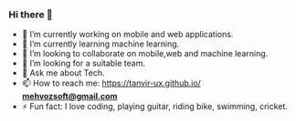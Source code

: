 
### Hi there 👋

- 🔭 I’m currently working on mobile and web applications.
- 🌱 I’m currently learning machine learning.
- 👯 I’m looking to collaborate on mobile,web and machine learning.
- 🤔 I’m looking for a suitable team.
- 💬 Ask me about Tech.
- 📫 How to reach me: https://tanvir-ux.github.io/ <strong> mehvozsoft@gmail.com </strong>
- ⚡ Fun fact: I love coding, playing guitar, riding bike, swimming, cricket.



